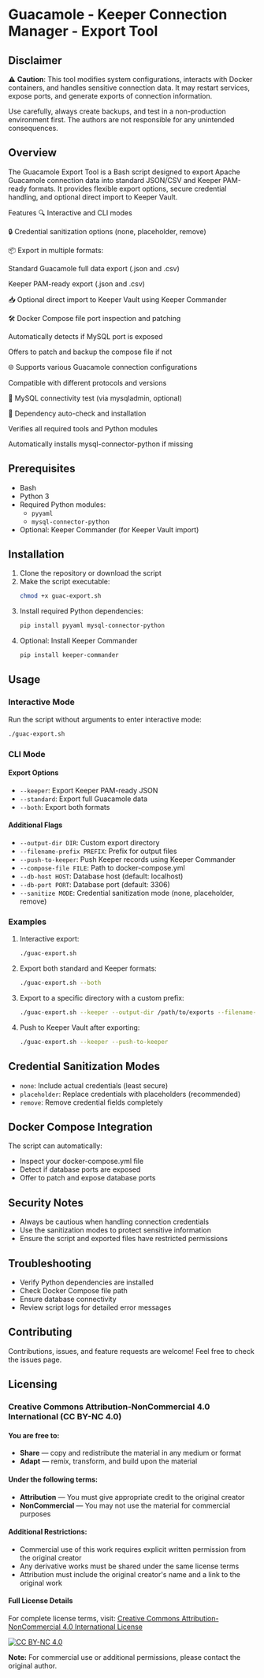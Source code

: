 # Guacamole - Keeper Connection Manager - Export Tool

## Disclaimer

⚠️ **Caution**: This tool modifies system configurations, interacts with Docker containers, and handles sensitive connection data. It may restart services, expose ports, and generate exports of connection information. 

Use carefully, always create backups, and test in a non-production environment first. The authors are not responsible for any unintended consequences.

## Overview

The Guacamole Export Tool is a Bash script designed to export Apache Guacamole connection data into standard JSON/CSV and Keeper PAM-ready formats. It provides flexible export options, secure credential handling, and optional direct import to Keeper Vault.

Features
🔍 Interactive and CLI modes

🔒 Credential sanitization options (none, placeholder, remove)

📦 Export in multiple formats:

Standard Guacamole full data export (.json and .csv)

Keeper PAM-ready export (.json and .csv)

📥 Optional direct import to Keeper Vault using Keeper Commander

🛠 Docker Compose file port inspection and patching

Automatically detects if MySQL port is exposed

Offers to patch and backup the compose file if not

🌐 Supports various Guacamole connection configurations

Compatible with different protocols and versions

🧪 MySQL connectivity test (via mysqladmin, optional)

🧰 Dependency auto-check and installation

Verifies all required tools and Python modules

Automatically installs mysql-connector-python if missing

## Prerequisites

- Bash
- Python 3
- Required Python modules:
  - `pyyaml`
  - `mysql-connector-python`
- Optional: Keeper Commander (for Keeper Vault import)

## Installation

1. Clone the repository or download the script
2. Make the script executable:
   ```bash
   chmod +x guac-export.sh
   ```
3. Install required Python dependencies:
   ```bash
   pip install pyyaml mysql-connector-python
   ```
4. Optional: Install Keeper Commander
   ```bash
   pip install keeper-commander
   ```

## Usage

### Interactive Mode

Run the script without arguments to enter interactive mode:
```bash
./guac-export.sh
```

### CLI Mode

#### Export Options
- `--keeper`: Export Keeper PAM-ready JSON
- `--standard`: Export full Guacamole data
- `--both`: Export both formats

#### Additional Flags
- `--output-dir DIR`: Custom export directory
- `--filename-prefix PREFIX`: Prefix for output files
- `--push-to-keeper`: Push Keeper records using Keeper Commander
- `--compose-file FILE`: Path to docker-compose.yml
- `--db-host HOST`: Database host (default: localhost)
- `--db-port PORT`: Database port (default: 3306)
- `--sanitize MODE`: Credential sanitization mode (none, placeholder, remove)

### Examples

1. Interactive export:
   ```bash
   ./guac-export.sh
   ```

2. Export both standard and Keeper formats:
   ```bash
   ./guac-export.sh --both
   ```

3. Export to a specific directory with a custom prefix:
   ```bash
   ./guac-export.sh --keeper --output-dir /path/to/exports --filename-prefix myguac
   ```

4. Push to Keeper Vault after exporting:
   ```bash
   ./guac-export.sh --keeper --push-to-keeper
   ```

## Credential Sanitization Modes

- `none`: Include actual credentials (least secure)
- `placeholder`: Replace credentials with placeholders (recommended)
- `remove`: Remove credential fields completely

## Docker Compose Integration

The script can automatically:
- Inspect your docker-compose.yml file
- Detect if database ports are exposed
- Offer to patch and expose database ports

## Security Notes

- Always be cautious when handling connection credentials
- Use the sanitization modes to protect sensitive information
- Ensure the script and exported files have restricted permissions

## Troubleshooting

- Verify Python dependencies are installed
- Check Docker Compose file path
- Ensure database connectivity
- Review script logs for detailed error messages

## Contributing

Contributions, issues, and feature requests are welcome! Feel free to check the issues page.

## Licensing

### Creative Commons Attribution-NonCommercial 4.0 International (CC BY-NC 4.0)

#### You are free to:
- **Share** — copy and redistribute the material in any medium or format
- **Adapt** — remix, transform, and build upon the material

#### Under the following terms:
- **Attribution** — You must give appropriate credit to the original creator
- **NonCommercial** — You may not use the material for commercial purposes

#### Additional Restrictions:
- Commercial use of this work requires explicit written permission from the original creator
- Any derivative works must be shared under the same license terms
- Attribution must include the original creator's name and a link to the original work

#### Full License Details
For complete license terms, visit: [Creative Commons Attribution-NonCommercial 4.0 International License](http://creativecommons.org/licenses/by-nc/4.0/)

[![CC BY-NC 4.0](https://i.creativecommons.org/l/by-nc/4.0/88x31.png)](http://creativecommons.org/licenses/by-nc/4.0/)

**Note:** For commercial use or additional permissions, please contact the original author.
